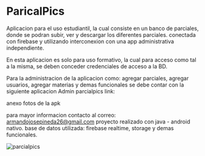 # ParicalPics
Aplicacion para el uso estudiantil, la cual consiste en un banco de parciales, donde se podran subir, ver y descargar los diferentes parciales. conectada con firebase y utilizando interconexion con una app administrativa independiente. 

En esta aplicacion es solo para uso formativo, la cual para acceso como tal a la misma, se deben conceder credenciales de acceso a la BD. 

Para la administracion de la aplicacion como: agregar parciales, agregar usuarios, agregar materias y demas funcionales se debe contar con la siguiente aplicacion
Admin parcialpics link: 

anexo fotos de la apk 

para mayor informacion contacto al correo: armandojosepineda26@gmail.com
proyecto realizado con java - android nativo.
base de datos utilizada: firebase realtime, storage y demas funcionales. 


![parcialpics](https://user-images.githubusercontent.com/72154277/169100709-92f2be1e-20c3-4c9e-9ae1-69e5d854b087.jpg)
